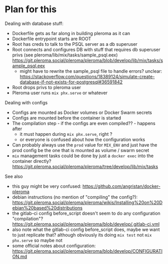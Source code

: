 # Plan for this

Dealing with database stuff:

- Dockerfile gets as far along in building pleroma as it can
- Dockerfile entrypoint starts are ROOT
- Root has creds to talk to the PSQL server as a db superuser
- Root connects and configures DB with stuff that requires db superuser privs (see pleroma/lib/mix/tasks/sample_psql.eex)
    https://git.pleroma.social/pleroma/pleroma/blob/develop/lib/mix/tasks/sample_psql.eex
    - might have to rewrite the sample_psql file to handle errors? unclear: https://stackoverflow.com/questions/18389124/simulate-create-database-if-not-exists-for-postgresql#36591842
- Root drops privs to pleroma user
- Pleroma user runs `mix phx.serve` or whatever

Dealing with configs

- Configs are mounted as Docker volumes or Docker Swarm secrets
- Configs are mounted before the container is started
- The compilation step - if the configs are even compiled?? - happens after
    - it must happen during `mix phx.serve`, right ?
    - or everyone is confused about how the configuration works
- Can probably always use the `prod` value for `MIX_ENV` and just have the prod config be the one that is mounted as volume / swarm secret
- `mix` management tasks could be done by just a `docker exec` into the container directly?
    https://git.pleroma.social/pleroma/pleroma/tree/develop/lib/mix/tasks

See also

- this guy might be very confused: https://github.com/angristan/docker-pleroma
- debian instructions (no mention of "compiling" the config?): https://git.pleroma.social/pleroma/pleroma/wikis/Installing%20on%20Debian%20based%20distributions
- the gitlab-ci config before_script doesn't seem to do any configuration "compilation"? https://git.pleroma.social/pleroma/pleroma/blob/develop/.gitlab-ci.yml
- also note what the gitlab-ci config before_script does, maybe we want to just replicate that? although obviously its doing `mix test` not `mix phx.serve` so maybe not
- some official notes about configuration: https://git.pleroma.social/pleroma/pleroma/blob/develop/CONFIGURATION.md
